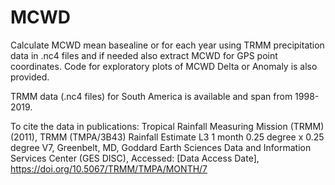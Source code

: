 # MCWD

Calculate MCWD mean basealine or for each year using TRMM precipitation data in .nc4 files and if needed also extract MCWD for GPS point coordinates.
Code for exploratory plots of MCWD Delta or Anomaly is also provided.

TRMM data (.nc4 files) for South America is available and span from 1998-2019.

To cite the data in publications:
Tropical Rainfall Measuring Mission (TRMM) (2011), TRMM (TMPA/3B43) Rainfall Estimate L3 1 month 0.25 degree x 0.25 degree V7, Greenbelt, MD, Goddard Earth Sciences Data and Information Services Center (GES DISC), Accessed: [Data Access Date], https://doi.org/10.5067/TRMM/TMPA/MONTH/7